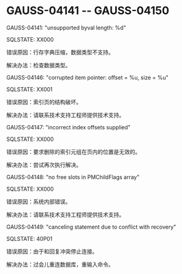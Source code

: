 # GAUSS-04141 -- GAUSS-04150<a name="ZH-CN_TOPIC_0302073623"></a>

GAUSS-04141: "unsupported byval length: %d"

SQLSTATE: XX000

错误原因：行存字典压缩，数据类型不支持。

解决办法：检查数据类型。

GAUSS-04146: "corrupted item pointer: offset = %u, size = %u"

SQLSTATE: XX001

错误原因：索引页的结构破坏。

解决办法：请联系技术支持工程师提供技术支持。

GAUSS-04147: "incorrect index offsets supplied"

SQLSTATE: XX000

错误原因：要求删除的索引元组在页内的位置是无效的。

解决办法：尝试再次执行解决。

GAUSS-04148: "no free slots in PMChildFlags array"

SQLSTATE: XX000

错误原因：系统内部错误。

解决办法：请联系技术支持工程师提供技术支持。

GAUSS-04149: "canceling statement due to conflict with recovery"

SQLSTATE: 40P01

错误原因：由于和回复冲突停止连接。

解决办法：过会儿重连数据库，重输入命令。


